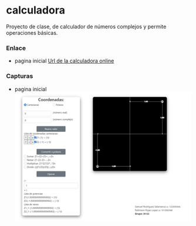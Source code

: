 # calculadora
Proyecto de clase, de calculador de números complejos y permite operaciones básicas.

### Enlace 
- pagina inicial
[Url de la calculadora online](https://calculadora-matematicas.herokuapp.com)
 

### Capturas
- pagina inicial
 ![Alt text](captura_1.PNG?raw=true "IMAGEN INICIAL")